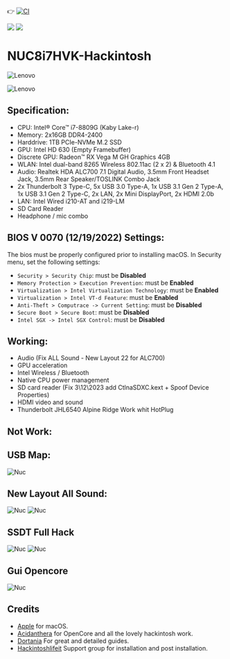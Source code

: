 👉 [![CI](https://github.com/Baio1977/NUC8i7HVK-Hackintosh/actions/workflows/main.yml/badge.svg)](https://github.com/Baio1977/NUC8i7HVK-Hackintosh/actions/workflows/main.yml)

[![](https://img.shields.io/badge/EFI-Release-informational?style=flat&logo=apple&logoColor=white&color=9debeb)](https://github.com/Baio1977/EFI-Varie-Hackintosh)
[![](https://img.shields.io/badge/Telegram-HackintoshLifeIT-informational?style=flat&logo=telegram&logoColor=white&color=5fb659)](https://t.me/HackintoshLife_it)

# NUC8i7HVK-Hackintosh

![Lenovo](./Screenshot/1.jpg)

![Lenovo](./Screenshot/2.jpg)
 
## Specification:

- CPU: Intel® Core™ i7-8809G (Kaby Lake-r)
- Memory: 2x16GB DDR4-2400
- Harddrive: 1TB PCIe-NVMe M.2 SSD
- GPU: Intel HD 630 (Empty Framebuffer)
- Discrete GPU: Radeon™ RX Vega M GH Graphics 4GB
- WLAN: Intel dual-band 8265 Wireless 802.11ac (2 x 2) & Bluetooth 4.1
- Audio: Realtek HDA ALC700 7.1 Digital Audio, 3.5mm Front Headset Jack, 3.5mm Rear Speaker/TOSLINK Combo Jack
- 2x Thunderbolt 3 Type-C, 5x USB 3.0 Type-A, 1x USB 3.1 Gen 2 Type-A, 1x USB 3.1 Gen 2 Type-C, 2x LAN, 2x Mini DisplayPort, 2x HDMI 2.0b
- LAN: Intel Wired i210-AT and i219-LM
- SD Card Reader
- Headphone / mic combo 

## BIOS V 0070 (12/19/2022) Settings:

The bios must be properly configured prior to installing macOS.
In Security menu, set the following settings:

-  `Security > Security Chip`: must be **Disabled**
-  `Memory Protection > Execution Prevention`: must be **Enabled**
-  `Virtualization > Intel Virtualization Technology`: must be **Enabled**
-  `Virtualization > Intel VT-d Feature`: must be **Enabled**
-  `Anti-Theft > Computrace -> Current Setting`: must be **Disabled**
-  `Secure Boot > Secure Boot`: must be **Disabled**
-  `Intel SGX -> Intel SGX Control`: must be **Disabled**
    
## Working:

 - Audio (Fix ALL Sound - New Layout 22 for ALC700)
 - GPU acceleration
 - Intel Wireless / Bluetooth
 - Native CPU power management
 - SD card reader (Fix 3\12\2023 add CtlnaSDXC.kext + Spoof Device Properties)
 - HDMI video and sound 
 - Thunderbolt JHL6540 Alpine Ridge Work whit HotPlug 
   
## Not Work:
 
## USB Map:

![Nuc](./Screenshot/3.png)

## New Layout All Sound:

![Nuc](./Screenshot/7.png)
![Nuc](./Screenshot/8.png)

## SSDT Full Hack

![Nuc](./Screenshot/4.png)
![Nuc](./Screenshot/5.png)

## Gui Opencore

![Nuc](./Screenshot/6.png)


## Credits

- [Apple](https://apple.com) for macOS.
- [Acidanthera](https://github.com/acidanthera) for OpenCore and all the lovely hackintosh work.
- [Dortania](https://dortania.github.io/OpenCore-Install-Guide/config-laptop.plist/icelake.html) For great and detailed guides.
- [Hackintoshlifeit](https://github.com/Hackintoshlifeit) Support group for installation and post installation.
